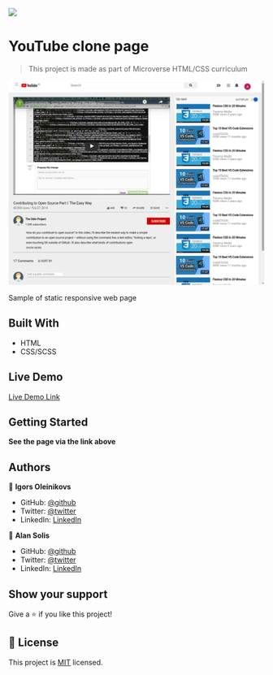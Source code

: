 ![](https://img.shields.io/badge/Microverse-blueviolet)

# YouTube clone page

> This project is made as part of Microverse HTML/CSS curriculum

![screenshot](./img/Screenshot.png)

Sample of static responsive web page 

## Built With

- HTML
- CSS/SCSS


## Live Demo

[Live Demo Link](https://igors78.github.io/youtubeclone/)


## Getting Started

**See the page via the link above**






## Authors

👤 **Igors Oleinikovs**

- GitHub: [@github](https://github.com/Igors78)
- Twitter: [@twitter](https://twitter.com/oleinikovs)
- LinkedIn: [LinkedIn](https://www.linkedin.com/in/igors-oleinikovs-17a10958/)


👤 **Alan Solis**

- GitHub: [@github](https://github.com/warblo001)
- Twitter: [@twitter](https://twitter.com/Alan55572391)
- LinkedIn: [LinkedIn](https://www.linkedin.com/in/alan-solis-b567b044/)



## Show your support

Give a ⭐️ if you like this project!



## 📝 License

This project is [MIT](./license.txt) licensed.
